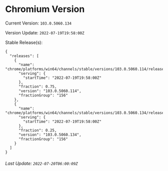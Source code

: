 # Chromium Version

Current Version: `103.0.5060.134`

Version Update: `2022-07-19T19:58:00Z`

Stable Release(s):
```
{
  "releases": [
    {
      "name": "chrome/platforms/win64/channels/stable/versions/103.0.5060.114/releases/1658260680",
      "serving": {
        "startTime": "2022-07-19T19:58:00Z"
      },
      "fraction": 0.75,
      "version": "103.0.5060.114",
      "fractionGroup": "156"
    },
    {
      "name": "chrome/platforms/win64/channels/stable/versions/103.0.5060.134/releases/1658260680",
      "serving": {
        "startTime": "2022-07-19T19:58:00Z"
      },
      "fraction": 0.25,
      "version": "103.0.5060.134",
      "fractionGroup": "156"
    }
  ]
}
```

###### Last Update: `2022-07-20T06:00:09Z`
